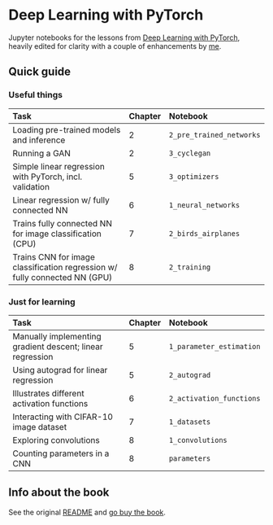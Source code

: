 # Deep Learning with PyTorch

Jupyter notebooks for the lessons from [Deep Learning with PyTorch](https://www.amazon.com/Deep-Learning-PyTorch-Eli-Stevens/dp/1617295264), heavily edited for clarity with a couple of enhancements by [me](https://github.com/rsnemmen). 

## Quick guide

### Useful things

| Task | Chapter | Notebook |
|:--   |:--      | :--      |
| Loading pre-trained models and inference | 2 |`2_pre_trained_networks` |
| Running a GAN | 2 | `3_cyclegan` |
| Simple linear regression with PyTorch, incl. validation | 5 | `3_optimizers` |
| Linear regression w/ fully connected NN | 6 | `1_neural_networks` |
| Trains fully connected NN for image classification (CPU) | 7 | `2_birds_airplanes` |
| Trains CNN for image classification regression w/ fully connected NN (GPU) | 8 | `2_training` |


### Just for learning

| Task | Chapter | Notebook |
|:--   |:--      | :--      |
| Manually implementing gradient descent; linear regression | 5 |`1_parameter_estimation` |
| Using autograd for linear regression | 5 | `2_autograd` |
| Illustrates different activation functions | 6 | `2_activation_functions` |
| Interacting with CIFAR-10 image dataset | 7 | `1_datasets` |
| Exploring convolutions | 8 | `1_convolutions` |
| Counting parameters in a CNN | 8 | `parameters` |


## Info about the book

See the original [README](./book-info.md) and [go buy the book]((https://www.amazon.com/Deep-Learning-PyTorch-Eli-Stevens/dp/1617295264)).